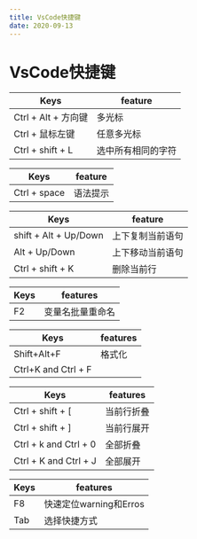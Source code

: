 ```yaml
---
title: VsCode快捷键
date: 2020-09-13
---
```

# VsCode快捷键

| Keys                | feature            |
| ------------------- | ------------------ |
| Ctrl + Alt + 方向键 | 多光标             |
| Ctrl + 鼠标左键     | 任意多光标         |
| Ctrl + shift + L    | 选中所有相同的字符 |



| Keys         | feature  |
| ------------ | -------- |
| Ctrl + space | 语法提示 |



| Keys                  | feature          |
| --------------------- | ---------------- |
| shift + Alt + Up/Down | 上下复制当前语句 |
| Alt + Up/Down         | 上下移动当前语句 |
| Ctrl + shift + K      | 删除当前行       |



| Keys | features         |
| ---- | ---------------- |
| F2   | 变量名批量重命名 |



| Keys                | features |
| ------------------- | -------- |
| Shift+Alt+F         | 格式化   |
| Ctrl+K and Ctrl + F |          |



| Keys                  | features   |
| --------------------- | ---------- |
| Ctrl + shift + [      | 当前行折叠 |
| Ctrl + shift + ]      | 当前行展开 |
| Ctrl + k and Ctrl + 0 | 全部折叠   |
| Ctrl + K and Ctrl + J | 全部展开   |



| Keys | features               |
| ---- | ---------------------- |
| F8   | 快速定位warning和Erros |
| Tab  | 选择快捷方式           |

